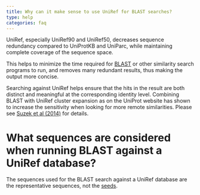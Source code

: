 ```yaml
---
title: Why can it make sense to use UniRef for BLAST searches?
type: help
categories: faq
---
```


UniRef, especially UniRef90 and UniRef50, decreases sequence redundancy compared to UniProtKB and UniParc, while maintaining complete coverage of the sequence space.

This helps to minimize the time required for [BLAST](https://www.uniprot.org/blast) or other similarity search programs to run, and removes many redundant results, thus making the output more concise.

Searching against UniRef helps ensure that the hits in the result are both distinct and meaningful at the corresponding identity level. Combining BLAST with UniRef cluster expansion as on the UniProt website has shown to increase the sensitivity when looking for more remote similarities. Please see [Suzek et al (2014)](https://academic.oup.com/bioinformatics/article/31/6/926/214968) for details.

# What sequences are considered when running BLAST against a UniRef database?

The sequences used for the BLAST search against a UniRef database are the representative sequences, not the [seeds](https://www.uniprot.org/help/uniref_seed).
